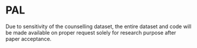 # PAL
Due to sensitivity of the counselling dataset, the entire dataset and code will be made available on proper request solely for research purpose after paper acceptance. 
